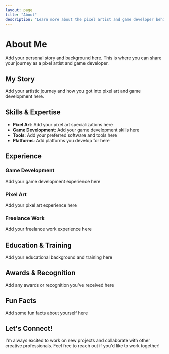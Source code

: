 ```yaml
---
layout: page
title: "About"
description: "Learn more about the pixel artist and game developer behind the work"
---
```


# About Me

Add your personal story and background here. This is where you can share your journey as a pixel artist and game developer.

## My Story

Add your artistic journey and how you got into pixel art and game development here.

## Skills & Expertise

- **Pixel Art**: Add your pixel art specializations here
- **Game Development**: Add your game development skills here  
- **Tools**: Add your preferred software and tools here
- **Platforms**: Add platforms you develop for here

## Experience

### Game Development
Add your game development experience here

### Pixel Art
Add your pixel art experience here

### Freelance Work
Add your freelance work experience here

## Education & Training

Add your educational background and training here

## Awards & Recognition

Add any awards or recognition you've received here

## Fun Facts

Add some fun facts about yourself here

## Let's Connect!

I'm always excited to work on new projects and collaborate with other creative professionals. Feel free to reach out if you'd like to work together!
